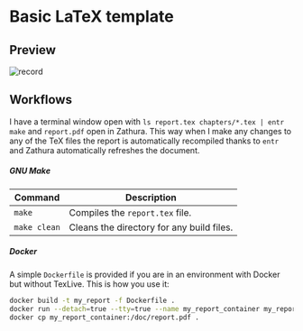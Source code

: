 # Basic LaTeX template

## Preview
![record](https://user-images.githubusercontent.com/7005867/117787126-72e50a80-b246-11eb-940a-776212d3f053.gif)


## Workflows

I have a terminal window open with `ls report.tex chapters/*.tex | entr make`
and `report.pdf` open in Zathura. This way when I make any changes to any of the
TeX files the report is automatically recompiled thanks to `entr` and Zathura
automatically refreshes the document.

##### GNU Make
| Command      | Description                               |
| ---          | ---                                       |
| `make`       | Compiles the `report.tex` file.           |
| `make clean` | Cleans the directory for any build files. |


##### Docker
A simple `Dockerfile` is provided if you are in an environment with Docker but
without TexLive. This is how you use it:

```sh
docker build -t my_report -f Dockerfile .
docker run --detach=true --tty=true --name my_report_container my_report 
docker cp my_report_container:/doc/report.pdf .
```
